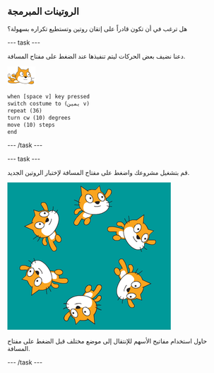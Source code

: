 ## الروتينات المبرمجة

هل ترغب في أن تكون قادراً على إتقان روتين وتستطيع تكراره بسهولة؟

--- task ---

دعنا نضيف بعض الحركات ليتم تنفيذها عند الضغط على مفتاح المسافة.

![الكائن السباح](images/swimmer-sprite.png)

```blocks3
when [space v] key pressed
switch costume to (يمين v)
repeat (36)
turn cw (10) degrees
move (10) steps
end
```

--- /task ---

--- task ---

قم بتشغيل مشروعك واضغط على مفتاح المسافة لإختبار الروتين الجديد.

![كائنات تسبح هنا وهناك](images/swim-routine.png)

حاول استخدام مفاتيح الأسهم للإنتقال إلى موضع مختلف قبل الضغط على مفتاح المسافة.

--- /task ---




